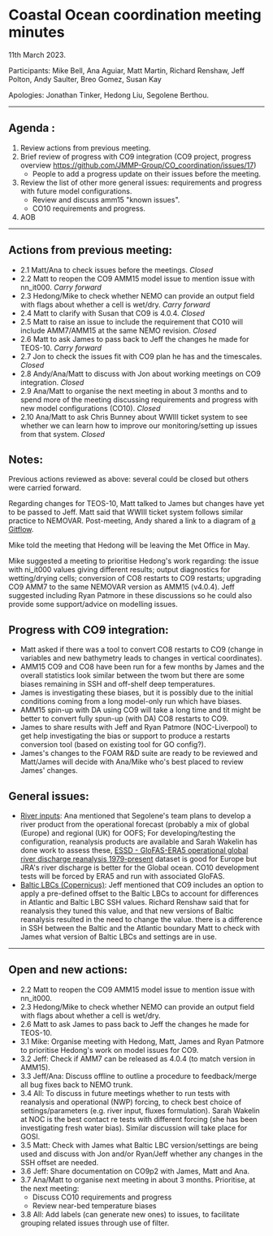 # Coastal Ocean coordination meeting minutes

11th March 2023.

Participants: Mike Bell, Ana Aguiar, Matt Martin, Richard Renshaw, Jeff Polton, Andy Saulter, Breo Gomez, Susan Kay

Apologies: Jonathan Tinker, Hedong Liu, Segolene Berthou.

----------

## Agenda :
1. Review actions from previous meeting.
1. Brief review of progress with CO9 integration (CO9 project, progress overview https://github.com/JMMP-Group/CO_coordination/issues/17)
   - People to add a progress update on their issues before the meeting.
1. Review the list of other more general issues: requirements and progress with future model configurations.
   - Review and discuss amm15 "known issues".
   - CO10 requirements and progress.
1. AOB

----------

## Actions from previous meeting:
   - 2.1 Matt/Ana to check issues before the meetings. _Closed_
   - 2.2 Matt to reopen the CO9 AMM15 model issue to mention issue with nn_it000. _Carry forward_
   - 2.3 Hedong/Mike to check whether NEMO can provide an output field with flags about whether a cell is wet/dry. _Carry forward_
   - 2.4 Matt to clarify with Susan that CO9 is 4.0.4. _Closed_
   - 2.5 Matt to raise an issue to include the requirement that CO10 will include AMM7/AMM15 at the same NEMO revision. _Closed_
   - 2.6 Matt to ask James to pass back to Jeff the changes he made for TEOS-10. _Carry forward_
   - 2.7 Jon to check the issues fit with CO9 plan he has and the timescales. _Closed_
   - 2.8 Andy/Ana/Matt to discuss with Jon about working meetings on CO9 integration. _Closed_
   - 2.9 Ana/Matt to organise the next meeting in about 3 months and to spend more of the meeting discussing requirements and progress with new model configurations (CO10). _Closed_
   - 2.10 Ana/Matt to ask Chris Bunney about WWIII ticket system to see whether we can learn how to improve our monitoring/setting up issues from that system. _Closed_

## Notes:

Previous actions reviewed as above: several could be closed but others were carried forward.

Regarding changes for TEOS-10, Matt talked to James but changes have yet to be passed to Jeff.
Matt said that WWIII ticket system follows similar practice to NEMOVAR. Post-meeting, Andy shared a link to a diagram of [a Gitflow](https://i0.wp.com/solidfish.com/blogs/git/gitwf.jpg?w=1140).

Mike told the meeting that Hedong will be leaving the Met Office in May.

Mike suggested a meeting to prioritise Hedong's work regarding: the issue with ni_it000 values giving different results; output diagnostics for wetting/drying cells; conversion of CO8 restarts to CO9 restarts; upgrading CO9 AMM7 to the same NEMOVAR version as AMM15 (v4.0.4).
Jeff suggested including Ryan Patmore in these discussions so he could also provide some support/advice on modelling issues.

## Progress with CO9 integration:

- Matt asked if there was a tool to convert CO8 restarts to CO9 (change in variables and new bathymetry leads to changes in vertical coordinates).
- AMM15 CO9 and CO8 have been run for a few months by James and the overall statistics look similar between the twom but there are some biases remaining in SSH and off-shelf deep temperatures.
- James is investigating these biases, but it is possibly due to the initial conditions coming from a long model-only run which have biases.
- AMM15 spin-up with DA using CO9 will take a long time and tit might be better to convert fully spun-up (with DA) CO8 restarts to CO9.
- James to share results with Jeff and Ryan Patmore (NOC-Liverpool) to get help investigating the bias or support to produce a restarts conversion tool (based on existing tool for GO config?).
- James's changes to the FOAM R&D suite are ready to be reviewed and Matt/James will decide with Ana/Mike who's best placed to review James' changes.

## General issues:

- [River inputs](https://github.com/JMMP-Group/CO_coordination/issues/4): Ana mentioned that Segolene's team plans to develop a river product from the operational forecast (probably a mix of global (Europe) and regional (UK) for OOFS; For developing/testing the configuration, reanalysis products are available and Sarah Wakelin has done work to assess these, [ESSD - GloFAS-ERA5 operational global river discharge reanalysis 1979-present](https://essd.copernicus.org/articles/12/2043/2020/) dataset is good for Europe but JRA's river discharge is better for the Global ocean. CO10 development tests will be forced by ERA5 and run with associated GloFAS.
- [Baltic LBCs (Copernicus)](https://github.com/JMMP-Group/CO_coordination/issues/3): Jeff mentioned that CO9 includes an option to apply a pre-defined offset to the Baltic LBCs to account for differences in Atlantic and Baltic LBC SSH values. Richard Renshaw said that for reanalysis they tuned this value, and that new versions of Baltic reanalysis resulted in the need to change the value.
there is a difference in SSH between the Baltic and the Atlantic boundary Matt to check with James what version of Baltic LBCs and settings are in use.

----------

## Open and new actions:
 - 2.2 Matt to reopen the CO9 AMM15 model issue to mention issue with nn_it000.
- 2.3 Hedong/Mike to check whether NEMO can provide an output field with flags about whether a cell is wet/dry.
- 2.6 Matt to ask James to pass back to Jeff the changes he made for TEOS-10.
- 3.1 Mike: Organise meeting with Hedong, Matt, James and Ryan Patmore to prioritise Hedong's work on model issues for CO9.
- 3.2 Jeff: Check if AMM7 can be released as 4.0.4 (to match version in AMM15).
- 3.3 Jeff/Ana: Discuss offline to outline a procedure to feedback/merge all bug fixes back to NEMO trunk.
- 3.4 All: To discuss in future meetings whether to run tests with reanalysis and operational (NWP) forcing, to check best choice of settings/parameters (e.g. river input, fluxes formulation). Sarah Wakelin at NOC is the best contact re tests with different forcing (she has been investigating fresh water bias). Similar discussion will take place for GOSI.
- 3.5 Matt: Check with James what Baltic LBC version/settings are being used and discuss with Jon and/or Ryan/Jeff whether any changes in the SSH offset are needed.
- 3.6 Jeff: Share documentation on CO9p2 with James, Matt and Ana.
- 3.7 Ana/Matt to organise next meeting in about 3 months. Prioritise, at the next meeting:
   - Discuss CO10 requirements and progress
   - Review near-bed temperature biases
- 3.8 All: Add labels (can generate new ones) to issues, to facilitate grouping related issues through use of filter.
